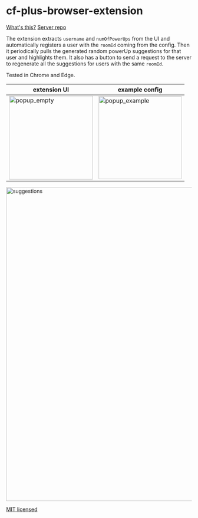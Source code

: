 # cf-plus-browser-extension

[What's this?](https://github.com/schwarzkopfb/cf-plus)
[Server repo](https://github.com/schwarzkopfb/cf-plus-server)

The extension extracts `username` and `numOfPowerUps` from the UI and automatically registers a user with the `roomId` coming from the config. Then it periodically pulls the generated random powerUp suggestions for that user and highlights them.
It also has a button to send a request to the server to regenerate all the suggestions for users with the same `roomId`.

Tested in Chrome and Edge.

| extension UI | example config |
| --- | --- |
| <img width="227" alt="popup_empty" src="https://user-images.githubusercontent.com/1900242/194119461-ce2e7024-36ab-4ca2-b1f6-91b13d147319.png">  | <img width="225" alt="popup_example" src="https://user-images.githubusercontent.com/1900242/194119827-8d5b010d-82d4-43aa-ab74-19808bf5ab8c.png"> |

<img width="852" alt="suggestions" src="https://user-images.githubusercontent.com/1900242/194119911-8bbdc43e-f195-4d00-a30e-910728c78560.png">

[MIT licensed](LICENSE)
